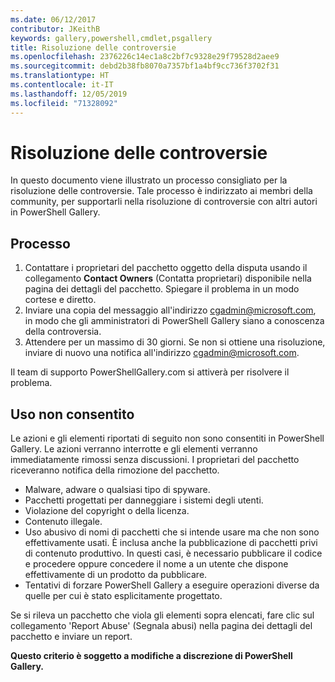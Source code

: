 ```yaml
---
ms.date: 06/12/2017
contributor: JKeithB
keywords: gallery,powershell,cmdlet,psgallery
title: Risoluzione delle controversie
ms.openlocfilehash: 2376226c14ec1a8c2bf7c9328e29f79528d2aee9
ms.sourcegitcommit: debd2b38fb8070a7357bf1a4bf9cc736f3702f31
ms.translationtype: HT
ms.contentlocale: it-IT
ms.lasthandoff: 12/05/2019
ms.locfileid: "71328092"
---
```

# <a name="dispute-resolution"></a>Risoluzione delle controversie

In questo documento viene illustrato un processo consigliato per la risoluzione delle controversie. Tale processo è indirizzato ai membri della community, per supportarli nella risoluzione di controversie con altri autori in PowerShell Gallery.

## <a name="process"></a>Processo

1. Contattare i proprietari del pacchetto oggetto della disputa usando il collegamento **Contact Owners** (Contatta proprietari) disponibile nella pagina dei dettagli del pacchetto.
   Spiegare il problema in un modo cortese e diretto.
2. Inviare una copia del messaggio all'indirizzo [cgadmin@microsoft.com](mailto:cgadmin@microsoft.com), in modo che gli amministratori di PowerShell Gallery siano a conoscenza della controversia.
3. Attendere per un massimo di 30 giorni. Se non si ottiene una risoluzione, inviare di nuovo una notifica all'indirizzo [cgadmin@microsoft.com](mailto:cgadmin@microsoft.com).

Il team di supporto PowerShellGallery.com si attiverà per risolvere il problema.

## <a name="prohibited-use"></a>Uso non consentito

Le azioni e gli elementi riportati di seguito non sono consentiti in PowerShell Gallery. Le azioni verranno interrotte e gli elementi verranno immediatamente rimossi senza discussioni.  I proprietari del pacchetto riceveranno notifica della rimozione del pacchetto.

- Malware, adware o qualsiasi tipo di spyware.
- Pacchetti progettati per danneggiare i sistemi degli utenti.
- Violazione del copyright o della licenza.
- Contenuto illegale.
- Uso abusivo di nomi di pacchetti che si intende usare ma che non sono effettivamente usati. È inclusa anche la pubblicazione di pacchetti privi di contenuto produttivo.
  In questi casi, è necessario pubblicare il codice e procedere oppure concedere il nome a un utente che dispone effettivamente di un prodotto da pubblicare.
- Tentativi di forzare PowerShell Gallery a eseguire operazioni diverse da quelle per cui è stato esplicitamente progettato.

Se si rileva un pacchetto che viola gli elementi sopra elencati, fare clic sul collegamento 'Report Abuse' (Segnala abusi) nella pagina dei dettagli del pacchetto e inviare un report.

**Questo criterio è soggetto a modifiche a discrezione di PowerShell Gallery.**
